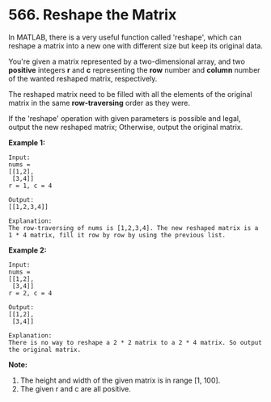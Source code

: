 # 566. Reshape the Matrix

In MATLAB, there is a very useful function called 'reshape', which can reshape a matrix into a new one with different size but keep its original data.

You're given a matrix represented by a two-dimensional array, and two **positive** integers **r** and **c** representing the **row** number and **column** number of the wanted reshaped matrix, respectively.

The reshaped matrix need to be filled with all the elements of the original matrix in the same **row-traversing** order as they were.

If the 'reshape' operation with given parameters is possible and legal,  output the new reshaped matrix; Otherwise, output the original matrix.

**Example 1:**

```()
Input:
nums =
[[1,2],
 [3,4]]
r = 1, c = 4

Output:
[[1,2,3,4]]

Explanation:
The row-traversing of nums is [1,2,3,4]. The new reshaped matrix is a 1 * 4 matrix, fill it row by row by using the previous list.
```

**Example 2:**

```()
Input:
nums =
[[1,2],
 [3,4]]
r = 2, c = 4

Output:
[[1,2],
 [3,4]]

Explanation:
There is no way to reshape a 2 * 2 matrix to a 2 * 4 matrix. So output the original matrix.
```

**Note:**

1. The height and width of the given matrix is in range [1, 100].
2. The given r and c are all positive.
